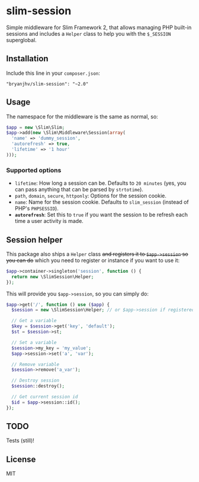 # slim-session

Simple middleware for Slim Framework 2, that allows managing PHP built-in
sessions and includes a `Helper` class to help you with the `$_SESSION`
superglobal.

## Installation

Include this line in your `composer.json`:

```
"bryanjhv/slim-session": "~2.0"
```

## Usage

The namespace for the middleware is the same as normal, so:

```php
$app = new \Slim\Slim;
$app->add(new \Slim\Middleware\Session(array(
  'name' => 'dummy_session',
  'autorefresh' => true,
  'lifetime' => '1 hour'
)));
```

### Supported options

* `lifetime`: How long a session can be. Defaults to `20 minutes` (yes, you can
  pass anything that can be parsed by `strtotime`).
* `path`, `domain`, `secure`, `httponly`: Options for the session cookie.
* `name`: Name for the session cookie. Defaults to `slim_session` (instead of
  PHP's `PHPSESSID`).
* **`autorefresh`**: Set this to `true` if you want the session to be refresh
  each time a user activity is made.

## Session helper

This package also ships a `Helper` class ~~and registers it to `$app->session`
so you can do~~ which you need to register or instance if you want to use it:

```php
$app->container->singleton('session', function () {
  return new \SlimSession\Helper;
});
```

This will provide you `$app->session`, so you can simply do:

```php
$app->get('/', function () use ($app) {
  $session = new \SlimSession\Helper; // or $app->session if registered

  // Get a variable
  $key = $session->get('key', 'default');
  $st = $session->st;

  // Set a variable
  $session->my_key = 'my_value';
  $app->session->set('a', 'var');

  // Remove variable
  $session->remove('a_var');

  // Destroy session
  $session::destroy();

  // Get current session id
  $id = $app->session::id();
});
```

## TODO

Tests (still)!

## License

MIT
